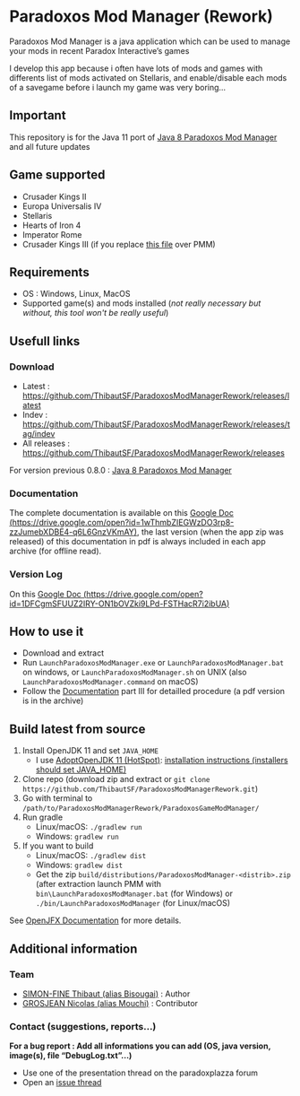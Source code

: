 # Paradoxos Mod Manager (Rework)
Paradoxos Mod Manager is a java application which can be used to manage your mods in recent Paradox Interactive’s games

I develop this app because i often have lots of mods and games with differents list of mods activated on Stellaris, and enable/disable each mods of a savegame before i launch my game was very boring…

## Important
This repository is for the Java 11 port of [Java 8 Paradoxos Mod Manager](https://github.com/ThibautSF/ParadoxosModManager) and all future updates

## Game supported
* Crusader Kings II
* Europa Universalis IV
* Stellaris
* Hearts of Iron 4
* Imperator Rome
* Crusader Kings III (if you replace [this file](https://raw.githubusercontent.com/ThibautSF/ParadoxosModManagerRework/master/ParadoxosGameModManager/supported_games.json) over PMM)

## Requirements
* OS : Windows, Linux, MacOS
* Supported game(s) and mods installed (*not really necessary but without, this tool won't be really useful*)

## Usefull links
### Download
* Latest : https://github.com/ThibautSF/ParadoxosModManagerRework/releases/latest
* Indev : https://github.com/ThibautSF/ParadoxosModManagerRework/releases/tag/indev
* All releases : https://github.com/ThibautSF/ParadoxosModManagerRework/releases

For version previous 0.8.0 : [Java 8 Paradoxos Mod Manager](https://github.com/ThibautSF/ParadoxosModManager)

### Documentation
The complete documentation is available on this [Google Doc (https://drive.google.com/open?id=1wThmbZIEGWzDO3rp8-zzJumebXDBE4-q6L6GnzVKmAY)](https://drive.google.com/open?id=1wThmbZIEGWzDO3rp8-zzJumebXDBE4-q6L6GnzVKmAY), the last version (when the app zip was released) of this documentation in pdf is always included in each app archive (for offline read).

### Version Log
On this [Google Doc (https://drive.google.com/open?id=1DFCgmSFUUZ2IRY-ON1bOVZki9LPd-FSTHacR7i2ibUA)](https://drive.google.com/open?id=1DFCgmSFUUZ2IRY-ON1bOVZki9LPd-FSTHacR7i2ibUA)

## How to use it
* Download and extract
* Run `LaunchParadoxosModManager.exe` or `LaunchParadoxosModManager.bat` on windows, or `LaunchParadoxosModManager.sh` on UNIX (also `LaunchParadoxosModManager.command` on macOS)
* Follow the [Documentation](https://drive.google.com/open?id=1wThmbZIEGWzDO3rp8-zzJumebXDBE4-q6L6GnzVKmAY) part III for detailled procedure (a pdf version is in the archive)

## Build latest from source
1. Install OpenJDK 11 and set `JAVA_HOME`
   - I use [AdoptOpenJDK 11 (HotSpot)](https://adoptopenjdk.net/): [installation instructions (installers should set JAVA_HOME)](https://adoptopenjdk.net/installation.html?variant=openjdk11#)
2. Clone repo (download zip and extract or `git clone https://github.com/ThibautSF/ParadoxosModManagerRework.git`)
3. Go with terminal to `/path/to/ParadoxosModManagerRework/ParadoxosGameModManager/`
4. Run gradle
   - Linux/macOS: `./gradlew run`
   - Windows: `gradlew run`
5. If you want to build
   - Linux/macOS: `./gradlew dist`
   - Windows: `gradlew dist`
   - Get the zip `build/distributions/ParadoxosModManager-<distrib>.zip` (after extraction launch PMM with `bin\LaunchParadoxosModManager.bat` (for Windows) or `./bin/LaunchParadoxosModManager` (for Linux/macOS)

See [OpenJFX Documentation](https://openjfx.io/openjfx-docs/) for more details.

## Additional information
### Team
* [SIMON-FINE Thibaut (alias Bisougai)](https://github.com/ThibautSF) : Author
* [GROSJEAN Nicolas (alias Mouchi)](https://github.com/NicolasGrosjean) : Contributor

### Contact (suggestions, reports...)
**For a bug report : Add all informations you can add (OS, java version, image(s), file “DebugLog.txt”...)** 
* Use one of the presentation thread on the paradoxplazza forum
* Open an [issue thread](https://github.com/ThibautSF/ParadoxosModManagerRework/issues)
